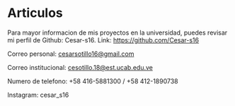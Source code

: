# Articulos
Para mayor informacion de mis proyectos en la universidad, puedes revisar mi perfil de Github: Cesar-s16. Link: https://github.com/Cesar-s16

Correo personal: cesarsotillo16@gmail.com

Correo institucional: cesotillo.18@est.ucab.edu.ve

Numero de telefono: +58 416-5881300 / +58 412-1890738

Instagram: cesar_s16
